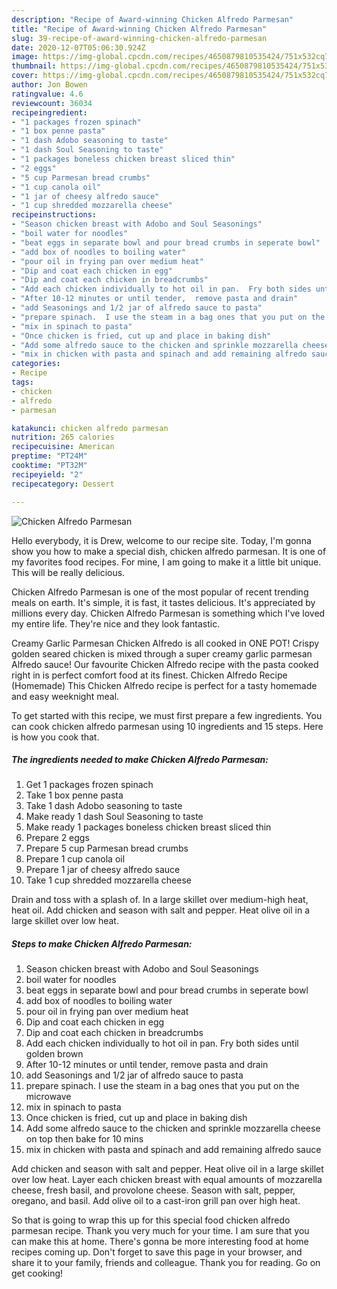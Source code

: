 ```yaml
---
description: "Recipe of Award-winning Chicken Alfredo Parmesan"
title: "Recipe of Award-winning Chicken Alfredo Parmesan"
slug: 39-recipe-of-award-winning-chicken-alfredo-parmesan
date: 2020-12-07T05:06:30.924Z
image: https://img-global.cpcdn.com/recipes/4650879810535424/751x532cq70/chicken-alfredo-parmesan-recipe-main-photo.jpg
thumbnail: https://img-global.cpcdn.com/recipes/4650879810535424/751x532cq70/chicken-alfredo-parmesan-recipe-main-photo.jpg
cover: https://img-global.cpcdn.com/recipes/4650879810535424/751x532cq70/chicken-alfredo-parmesan-recipe-main-photo.jpg
author: Jon Bowen
ratingvalue: 4.6
reviewcount: 36034
recipeingredient:
- "1 packages frozen spinach"
- "1 box penne pasta"
- "1 dash Adobo seasoning to taste"
- "1 dash Soul Seasoning to taste"
- "1 packages boneless chicken breast sliced thin"
- "2 eggs"
- "5 cup Parmesan bread crumbs"
- "1 cup canola oil"
- "1 jar of cheesy alfredo sauce"
- "1 cup shredded mozzarella cheese"
recipeinstructions:
- "Season chicken breast with Adobo and Soul Seasonings"
- "boil water for noodles"
- "beat eggs in separate bowl and pour bread crumbs in seperate bowl"
- "add box of noodles to boiling water"
- "pour oil in frying pan over medium heat"
- "Dip and coat each chicken in egg"
- "Dip and coat each chicken in breadcrumbs"
- "Add each chicken individually to hot oil in pan.  Fry both sides until golden brown"
- "After 10-12 minutes or until tender,  remove pasta and drain"
- "add Seasonings and 1/2 jar of alfredo sauce to pasta"
- "prepare spinach.  I use the steam in a bag ones that you put on the microwave"
- "mix in spinach to pasta"
- "Once chicken is fried, cut up and place in baking dish"
- "Add some alfredo sauce to the chicken and sprinkle mozzarella cheese on top then bake for 10 mins"
- "mix in chicken with pasta and spinach and add remaining alfredo sauce"
categories:
- Recipe
tags:
- chicken
- alfredo
- parmesan

katakunci: chicken alfredo parmesan 
nutrition: 265 calories
recipecuisine: American
preptime: "PT24M"
cooktime: "PT32M"
recipeyield: "2"
recipecategory: Dessert

---
```



![Chicken Alfredo Parmesan](https://img-global.cpcdn.com/recipes/4650879810535424/751x532cq70/chicken-alfredo-parmesan-recipe-main-photo.jpg)

Hello everybody, it is Drew, welcome to our recipe site. Today, I'm gonna show you how to make a special dish, chicken alfredo parmesan. It is one of my favorites food recipes. For mine, I am going to make it a little bit unique. This will be really delicious.

Chicken Alfredo Parmesan is one of the most popular of recent trending meals on earth. It's simple, it is fast, it tastes delicious. It's appreciated by millions every day. Chicken Alfredo Parmesan is something which I've loved my entire life. They're nice and they look fantastic.

Creamy Garlic Parmesan Chicken Alfredo is all cooked in ONE POT! Crispy golden seared chicken is mixed through a super creamy garlic parmesan Alfredo sauce! Our favourite Chicken Alfredo recipe with the pasta cooked right in is perfect comfort food at its finest. Chicken Alfredo Recipe (Homemade) This Chicken Alfredo recipe is perfect for a tasty homemade and easy weeknight meal.


To get started with this recipe, we must first prepare a few ingredients. You can cook chicken alfredo parmesan using 10 ingredients and 15 steps. Here is how you cook that.

<!--inarticleads1-->

##### The ingredients needed to make Chicken Alfredo Parmesan:

1. Get 1 packages frozen spinach
1. Take 1 box penne pasta
1. Take 1 dash Adobo seasoning to taste
1. Make ready 1 dash Soul Seasoning to taste
1. Make ready 1 packages boneless chicken breast sliced thin
1. Prepare 2 eggs
1. Prepare 5 cup Parmesan bread crumbs
1. Prepare 1 cup canola oil
1. Prepare 1 jar of cheesy alfredo sauce
1. Take 1 cup shredded mozzarella cheese


Drain and toss with a splash of. In a large skillet over medium-high heat, heat oil. Add chicken and season with salt and pepper. Heat olive oil in a large skillet over low heat. 

<!--inarticleads2-->

##### Steps to make Chicken Alfredo Parmesan:

1. Season chicken breast with Adobo and Soul Seasonings
1. boil water for noodles
1. beat eggs in separate bowl and pour bread crumbs in seperate bowl
1. add box of noodles to boiling water
1. pour oil in frying pan over medium heat
1. Dip and coat each chicken in egg
1. Dip and coat each chicken in breadcrumbs
1. Add each chicken individually to hot oil in pan.  Fry both sides until golden brown
1. After 10-12 minutes or until tender,  remove pasta and drain
1. add Seasonings and 1/2 jar of alfredo sauce to pasta
1. prepare spinach.  I use the steam in a bag ones that you put on the microwave
1. mix in spinach to pasta
1. Once chicken is fried, cut up and place in baking dish
1. Add some alfredo sauce to the chicken and sprinkle mozzarella cheese on top then bake for 10 mins
1. mix in chicken with pasta and spinach and add remaining alfredo sauce


Add chicken and season with salt and pepper. Heat olive oil in a large skillet over low heat. Layer each chicken breast with equal amounts of mozzarella cheese, fresh basil, and provolone cheese. Season with salt, pepper, oregano, and basil. Add olive oil to a cast-iron grill pan over high heat. 

So that is going to wrap this up for this special food chicken alfredo parmesan recipe. Thank you very much for your time. I am sure that you can make this at home. There's gonna be more interesting food at home recipes coming up. Don't forget to save this page in your browser, and share it to your family, friends and colleague. Thank you for reading. Go on get cooking!

